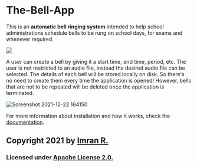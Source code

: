 # The-Bell-App

This is an **automatic bell ringing system** intended to help school administrations schedule bells to be rung on school days, for exams and whenever required.

![](https://github.com/space-ninja-x/The-Bell-App/blob/main/Screenshots/Screenshot%202021-12-22%20164150.png)


A user can create a bell by giving it a start time, end time, period, etc. The user is not restricted to an audio file, instead the desired audio file can be selected. The details of each bell will be stored locally on disk. So there's no need to create them every time the application is opened! However, bells that are not to be repeated will be deleted once the application is terminated.

![Screenshot 2021-12-22 164150](https://github.com/space-ninja-x/The-Bell-App/blob/main/Screenshots/Screenshot%202021-12-22%20164053.png)



For more information about installation and how it works, check the [documentation](https://github.com/space-ninja-x/The-Bell-App/wiki).


## **Copyright 2021** by [Imran R.](https://github.com/space-ninja-x)

### Licensed under [Apache License 2.0.](https://github.com/space-ninja-x/The-Bell-App/blob/main/LICENSE)
